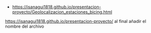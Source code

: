 - https://isanagui1818.github.io/presentacion-proyecto/Geolocalizacion_estaciones_bicing.html



https://isanagui1818.github.io/presentacion-proyecto/
al final añadir el nombre del archivo
